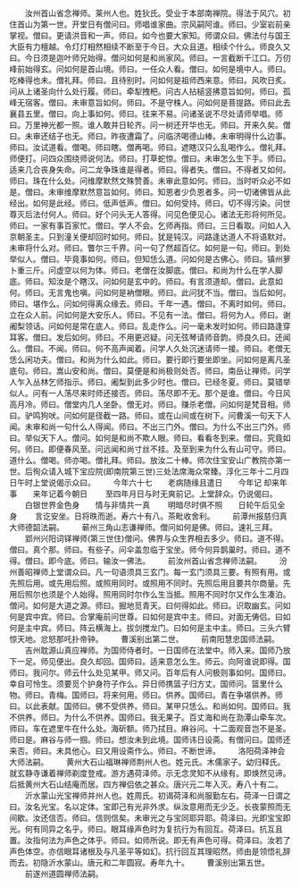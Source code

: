 <!-- { "loadSidebar": true } -->
　　汝州首山省念禅师。莱州人也。姓狄氏。受业于本部南禅院。得法于风穴。初住首山为第一世。开堂日有僧问曰。师唱谁家曲。宗风嗣阿谁。师曰。少室岩前亲掌视。僧曰。更请洪音和一声。师曰。如今也要大家知。师谓众曰。佛法付与国王大臣有力檀越。令灯灯相然相续不断至于今日。大众且道。相续个什么。师良久又曰。今日须是迦叶师兄始得。僧问如何是和尚家风。师曰。一言截断千江口。万仞峰前始得玄。问如何是首山境。师曰。一任众人看。僧曰。如何是境中人。师曰。吃棒得也未。僧礼拜。师曰。且待别时。问如何是祖师西来意。师曰。风吹日炙。问从上诸圣向什么处行履。师曰。牵犁拽杷。问古人拈槌竖拂意旨如何。师曰。孤峰无宿客。僧曰。未审意旨如何。师曰。不是守株人。问如何是菩提路。师曰此去襄县五里。僧曰。向上事如何。师曰。往来不易。问诸圣说不尽处请师举唱。师曰。万里神光都一照。谁人敢并日轮齐。问一树还开华也无。师曰。开来久矣。僧曰。未审还结子也无。师曰。昨夜遭霜了。问临济喝德山棒。未审明得什么边事。师曰。汝试道看。僧喝。师曰瞎。僧再喝。师曰。遮瞎汉只么乱喝作么。僧礼拜。师便打。问四众围绕师说何法。师曰。打草蛇惊。僧曰。未审怎么生下手。师曰。适来几合丧身失命。问二龙争珠谁是得者。师曰。得者失。僧曰。不得者又如何。师曰。珠在什么处。问维摩默然文殊赞善。未审此意如何。师曰。当时听众必不如是。僧曰。未审维摩默然意旨如何。师曰。知恩者少负恩者多。问一切诸佛皆从此经出。如何是此经。师曰。低声低声。僧曰。如何受持。师曰。切不得污染。问世尊灭后法付何人。师曰。好个问头无人答得。问见色便见心。诸法无形将何所见。师曰。一家有事百家忙。僧曰。学人不会。乞师再指。师曰。三日看取。问如人入京朝圣主。只到潼关便却回时如何。师曰。犹是钝汉。问路逢达道人不将语默对。未审将什么对。师曰。瞥尔三千界。问一句了然超百亿。如何是一句。师曰。到处举似人。僧曰。毕竟事如何。师曰。但知恁么道。问如何是古佛心。师曰。镇州萝卜重三斤。问虚空以何为体。师曰。老僧在汝脚底。僧曰。和尚为什么在学人脚底。师曰。知汝是个瞎汉。问如何是玄中的。师曰。有言须道却。僧曰。此意如何。师曰。无言鬼也嗔。问如何是衲僧眼。师曰。此问犹不当。僧曰。当后如何。师曰。堪作么。问如何得离众缘去。师曰。千年一遇。僧曰。不离时如何。师曰。立在众人前。问如何是大安乐人。师曰。不见有一法。僧曰。将何为人。师曰。谢阇梨领话。问如何是常在底人。师曰。乱走作么。问一毫未发时如何。师曰路逢穿耳客。僧曰。发后如何。师曰。不用更迟疑。问无弦琴请师音韵。师良久曰。还闻么。僧曰。不闻。师曰。何不高声闻着。问学人久处沉迷请师一接。师曰。老僧无恁么闲功夫。僧曰。和尚为什么如此。师曰。要行即行要坐即坐。问如何是离凡圣底句。师曰。嵩山安和尚。僧曰。莫便是和尚极则处否。师曰。南岳让禅师。问学人乍入丛林乞师指示。师曰。阇梨到此多少时也。僧曰。已经冬夏。师曰。莫错举似人。问有一人荡尽来时师还接否。师曰。荡尽即不无。那个是谁。僧曰。今日风高月冷。师曰。僧堂内几人坐卧。僧无对。师曰。赚杀老僧。问如何是梵音相。师曰。驴鸣狗吠。问如何是径截一路。师曰。或在山间或在树下。问曹溪一句天下人闻。未审和尚一句什么人得闻。师曰。不出三门外。僧曰。为什么不出三门外。师曰。举似天下人。僧问。如何是和尚不欺人眼。师曰。看看冬到来。僧曰。究竟如何。师曰。即便春风至。问远闻和尚寸丝不挂。及至到来为什么有山可守。师曰。道什么。僧喝。师亦喝。僧礼拜。师曰。放汝二十棒。师次住宝安山广教院亦第一世。后徇众请入城下宝应院(即南院第三世)三处法席海众常臻。淳化三年十二月四日午时上堂说偈示众曰。
　　今年六十七　　老病随缘且遣日　　今年记
却来年事　　来年记着今朝日
　　至四年月日与时无爽前记。上堂辞众。仍说偈曰。
　　白银世界金色身　　情与非情共一真
　　明暗尽时俱不照　　日轮午后见全身
　　言讫安坐。日将昳而逝。寿六十有八。茶毗收舍利。
　　前潭州报慈归真大师德韶法嗣。
　　蕲州三角山志谦禅师。僧问如何是佛。师曰。速礼三拜。
　　郢州兴阳词铎禅师(第三世住)僧问。佛界与众生界相去多少。师曰。道不得。僧曰。真个那。师曰。有些子。问伞盖忽临于宝坐。师今何异鹊巢时。师曰。道不得。僧曰。即今底。师曰。输汝一佛法。
　　前汝州首山省念禅师法嗣。
　　汾州善昭禅师上堂谓众曰。凡一句语须具三玄门。每一玄门须具三要。有照有用。或先照后用。或先用后照。或照用同时。或照用不同时。先照后用且要共尔商量。先用后照尔也须是个人始得。照用同时尔作么生当抵。照用不同时尔又作么生凑泊。僧问。如何是大道之源。师曰。掘地觅青天。曰何得如此。师曰。识取幽玄。问如何是宾中宾。师曰。合掌庵前问世尊。曰如何是宾中主。师曰。对面无俦侣。曰如何是主中宾。师曰。阵云横海上。拔剑搅龙门。曰如何是主中主。师曰。三头六臂惊天地。忿怒那吒扑帝钟。
　　曹溪别出第二世。
　　前南阳慧忠国师法嗣。
　　吉州耽源山真应禅师。为国师侍者时。一日国师在法堂中。师入来。国师乃放下一足。师见便出。良久却回。国师曰。适来意怎么生。师云。向阿谁说即得。国师曰。我问尔。师云什么处见某甲。师又问。百年后有人问极则事如何。国师曰。幸自可怜生。须要觅个护身符子作么。异日师携篮子归方丈。国师问。篮里什么物。师曰。青梅。国师曰。将来何用。师曰。供养。国师曰。青在争堪供养。师曰。以此表献。国师曰。佛不受供养。师曰。某甲只恁么。和尚如何。国师曰。我不供养。师曰。为什么不供养。国师曰。我无果子。百丈海和尚在泐潭山牵车次。师曰。车在遮里牛在什么处。海斫额。师乃拭目。麻谷问。十二面观音岂不是圣。师曰是。麻谷与师一掴。师曰。想汝未到此境。国师讳日设斋。有僧问曰。国师还来否。师曰。未具他心。曰又用设斋作么。师曰。不断世谛。
　　洛阳荷泽神会大师法嗣。
　　黄州大石山福琳禅师荆州人也。姓元氏。木儒家子。幼归释氏。就玄静寺谦着禅师剃度登戒。游方遇荷泽师。示无念灵知不从缘有。即焕然见谛。后抵黄州大石山结庵而居。四方禅侣依之甚众。唐兴元二年入灭。寿八十有二。
　　沂水蒙山光宝禅师并州人也。姓周氏。初谒荷泽和尚服勤左右。荷泽一日谓之曰。汝名光宝。名以定体。宝即己有光非外求。纵汝意用而无少乏。长夜蒙照而无间歇。汝还信否。师曰。信则信矣。未审光之与宝同耶异耶。荷泽曰。光即宝宝即光。何有同异之名乎。师曰。眼耳缘声色时为复抗行为有回互。荷泽曰。抗互且置。汝指何法为声色之体乎。师曰。如师所说。即无有声色可得。荷泽曰。汝若了声色体空。亦信眼耳诸根及与凡圣平等如幻。抗行回互其理昭然。师由是领悟礼辞而去。初隐沂水蒙山。唐元和二年圆寂。寿年九十。
　　曹溪别出第五世。
　　前遂州道圆禅师法嗣。
